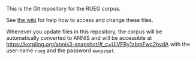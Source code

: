 This is the Git repository for the RUEG corpus.

See [the wiki](https://scm.cms.hu-berlin.de/rueg-pd/rueg-corpus/wikis/Tools/Git-Usage) for help how to access and change these files.

Whenever you update files in this repository, the corpus will be automatically converted to ANNIS and will be accessible at https://korpling.org/annis3-snapshot/#_c=UlVFRy1zbmFwc2hvdA
with the user-name `rueg` and the password `ewnpzqat`.
